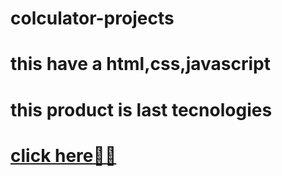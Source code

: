 # colculator-projects
# this have a html,css,javascript
# this product is last tecnologies
# [click here🎁🧨](https://ozkan4186.github.io/colculator-projects/)
